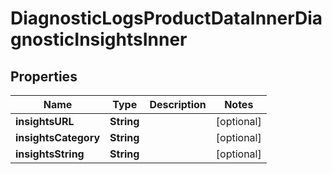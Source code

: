 

# DiagnosticLogsProductDataInnerDiagnosticInsightsInner


## Properties

| Name | Type | Description | Notes |
|------------ | ------------- | ------------- | -------------|
|**insightsURL** | **String** |  |  [optional] |
|**insightsCategory** | **String** |  |  [optional] |
|**insightsString** | **String** |  |  [optional] |



